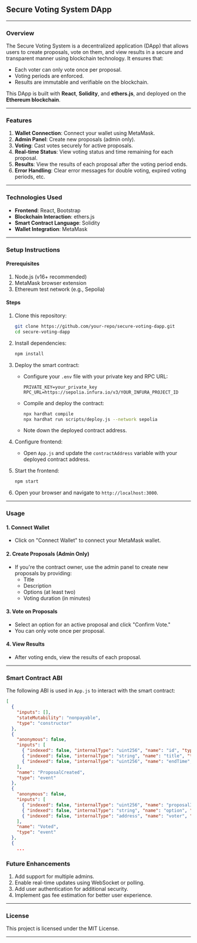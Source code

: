 ## Secure Voting System DApp

---

### **Overview**
The Secure Voting System is a decentralized application (DApp) that allows users to create proposals, vote on them, and view results in a secure and transparent manner using blockchain technology. It ensures that:
- Each voter can only vote once per proposal.
- Voting periods are enforced.
- Results are immutable and verifiable on the blockchain.

This DApp is built with **React**, **Solidity**, and **ethers.js**, and deployed on the **Ethereum blockchain**.

---

### **Features**
1. **Wallet Connection**: Connect your wallet using MetaMask.
2. **Admin Panel**: Create new proposals (admin only).
3. **Voting**: Cast votes securely for active proposals.
4. **Real-time Status**: View voting status and time remaining for each proposal.
5. **Results**: View the results of each proposal after the voting period ends.
6. **Error Handling**: Clear error messages for double voting, expired voting periods, etc.

---

### **Technologies Used**
- **Frontend**: React, Bootstrap
- **Blockchain Interaction**: ethers.js
- **Smart Contract Language**: Solidity
- **Wallet Integration**: MetaMask

---

### **Setup Instructions**

#### Prerequisites
1. Node.js (v16+ recommended)
2. MetaMask browser extension
3. Ethereum test network (e.g., Sepolia)

#### Steps
1. Clone this repository:
   ```bash
   git clone https://github.com/your-repo/secure-voting-dapp.git
   cd secure-voting-dapp
   ```

2. Install dependencies:
   ```bash
   npm install
   ```

3. Deploy the smart contract:
   - Configure your `.env` file with your private key and RPC URL:
     ```
     PRIVATE_KEY=your_private_key
     RPC_URL=https://sepolia.infura.io/v3/YOUR_INFURA_PROJECT_ID
     ```
   - Compile and deploy the contract:
     ```bash
     npx hardhat compile
     npx hardhat run scripts/deploy.js --network sepolia
     ```
   - Note down the deployed contract address.

4. Configure frontend:
   - Open `App.js` and update the `contractAddress` variable with your deployed contract address.

5. Start the frontend:
   ```bash
   npm start
   ```

6. Open your browser and navigate to `http://localhost:3000`.

---

### **Usage**

#### 1. Connect Wallet
- Click on "Connect Wallet" to connect your MetaMask wallet.

#### 2. Create Proposals (Admin Only)
- If you're the contract owner, use the admin panel to create new proposals by providing:
  - Title
  - Description
  - Options (at least two)
  - Voting duration (in minutes)

#### 3. Vote on Proposals
- Select an option for an active proposal and click "Confirm Vote."
- You can only vote once per proposal.

#### 4. View Results
- After voting ends, view the results of each proposal.

---

### **Smart Contract ABI**
The following ABI is used in `App.js` to interact with the smart contract:

```json
[
  {
    "inputs": [],
    "stateMutability": "nonpayable",
    "type": "constructor"
  },
  {
    "anonymous": false,
    "inputs": [
      { "indexed": false, "internalType": "uint256", "name": "id", "type": "uint256" },
      { "indexed": false, "internalType": "string", "name": "title", "type": "string" },
      { "indexed": false, "internalType": "uint256", "name": "endTime", "type": "uint256" }
    ],
    "name": "ProposalCreated",
    "type": "event"
  },
  {
    "anonymous": false,
    "inputs": [
      { "indexed": false, "internalType": "uint256", "name": "proposalId", "type": "uint256" },
      { "indexed": false, "internalType": "string", "name": "option", "type": "string" },
      { "indexed": false, "internalType": "address", "name": "voter", "type": "address" }
    ],
    "name": "Voted",
    "type": "event"
  },
  {
    ...
```

### **Future Enhancements**
1. Add support for multiple admins.
2. Enable real-time updates using WebSocket or polling.
3. Add user authentication for additional security.
4. Implement gas fee estimation for better user experience.

---

### License
This project is licensed under the MIT License.

---
 